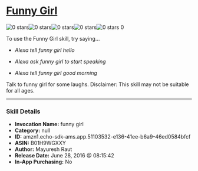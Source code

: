 # [Funny Girl](http://alexa.amazon.com/#skills/amzn1.echo-sdk-ams.app.51103532-e136-41ee-b6a9-46ed0584bfcf)
![0 stars](../../images/ic_star_border_black_18dp_1x.png)![0 stars](../../images/ic_star_border_black_18dp_1x.png)![0 stars](../../images/ic_star_border_black_18dp_1x.png)![0 stars](../../images/ic_star_border_black_18dp_1x.png)![0 stars](../../images/ic_star_border_black_18dp_1x.png) 0

To use the Funny Girl skill, try saying...

* *Alexa tell funny girl hello*

* *Alexa ask funny girl to start speaking*

* *Alexa tell funny girl good morning*

Talk to funny girl for some laughs.
Disclaimer:  This skill may not be suitable for all ages.

***

### Skill Details

* **Invocation Name:** funny girl
* **Category:** null
* **ID:** amzn1.echo-sdk-ams.app.51103532-e136-41ee-b6a9-46ed0584bfcf
* **ASIN:** B01H9WGXXY
* **Author:** Mayuresh Raut
* **Release Date:** June 28, 2016 @ 08:15:42
* **In-App Purchasing:** No
